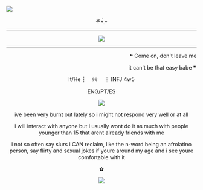  ![](https://komarev.com/ghpvc/?username=Acceptmylove&style=for-the-badge&color=green&label=victims)

<p align="center">   
𖤐⭒๋࣭ ⭑
 
---

<p align="center">
<img src="https://file.garden/Zd4zBrmXyXjgTATs/dddd.png" /></p>

---

<p align="right">   
❝ Come on, don't leave me
 <p align="right">   
it can't be that easy babe ❜❜
  
<p align="center">
It/He  ┆  ୨୧  ┆ INFJ 4w5
 <p align="center">
  ENG/PT/ES
<p align="center">
<img src="https://file.garden/Zd4zBrmXyXjgTATs/52bb563f.gif" /></p>

 <p align="center"> ive been very burnt out lately so i might not respond very well or at all 

 <p align="center">     
 i will interact with anyone but i usually wont do it as much with people younger than 15 that arent already friends with me

 <p align="center">    i not so often say slurs i CAN reclaim, like the n-word being an afrolatino person, say flirty and sexual jokes if youre around my age and i see youre comfortable with it

 <p align="center">    
  ✿
  
<p align="center">
<img src="https://files.catbox.moe/a9yxps.jpg" /></p>
  

